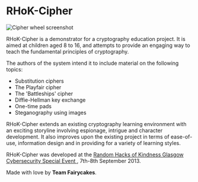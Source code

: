 # RHoK-Cipher

![Cipher wheel screenshot](https://raw.github.com/capncodewash/RHoK-Cipher/master/RHoK-cipher/rhok-encoder-wheel-screenshot-small.png)

RHoK-Cipher is a demonstrator for a cryptography education project. It is aimed at children aged 8 to 16, and attempts to provide an engaging way to teach the fundamental principles of cryptography.

The authors of the system intend it to include material on the following topics:
* Substitution ciphers
* The Playfair cipher
* The 'Battleships' cipher
* Diffie-Hellman key exchange
* One-time pads
* Steganography using images

RHoK-Cipher extends an existing cryptography learning environment with an exciting storyline involving espionage, intrigue and character development. It also improves upon the existing project in terms of ease-of-use, information design and in providing for a variety of learning styles.

RHoK-Cipher was developed at the [Random Hacks of Kindness Glasgow Cybersecurity Special Event ](http://scotlandhacks.org.uk/content/rhok-glasgow-cybersecurity-special-event-2013), 7th-8th September 2013.

Made with love by **Team Fairycakes**.
